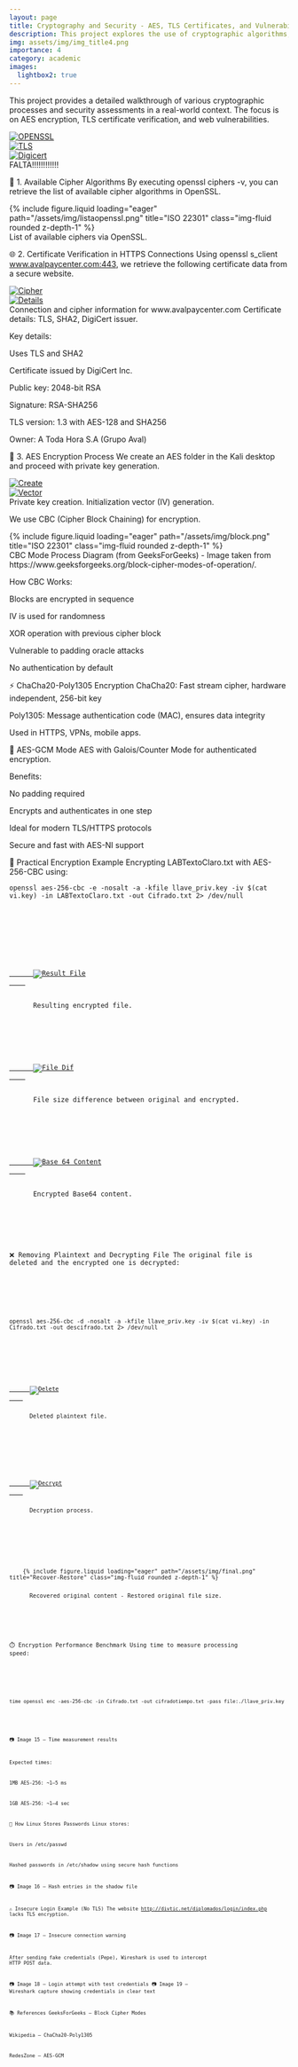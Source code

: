 ```yaml
---
layout: page
title: Cryptography and Security - AES, TLS Certificates, and Vulnerability Assessment
description: This project explores the use of cryptographic algorithms, focusing on AES encryption, TLS certificate verification, and the vulnerabilities that arise from insecure data transmission. It includes a step-by-step guide on AES encryption, certification checks, and web security analysis.
img: assets/img/img_title4.png
importance: 4
category: academic
images:
  lightbox2: true
---
```



This project provides a detailed walkthrough of various cryptographic processes and security assessments in a real-world context. The focus is on AES encryption, TLS certificate verification, and web vulnerabilities.

<div class="row text-center">
  <div class="col-sm mt-3 mt-md-0">
    <a href="/assets/img/open.png" data-lightbox="standards" data-title="OPENSSL">
      <img src="/assets/img/open.png" alt="OPENSSL" class="img-fluid rounded z-depth-1" />
    </a>
  </div>
  <div class="col-sm mt-3 mt-md-0">
    <a href="/assets/img/tls.png" data-lightbox="standards" data-title="TLS">
      <img src="/assets/img/tls.png" alt="TLS" class="img-fluid rounded z-depth-1" />
    </a>
  </div>
  <div class="col-sm mt-3 mt-md-0">
    <a href="/assets/img/digi.png" data-lightbox="standards" data-title="Digicert">
      <img src="/assets/img/digi.png" alt="Digicert" class="img-fluid rounded z-depth-1" />
    </a>
  </div>
</div>

<div class="caption">
    FALTA!!!!!!!!!!!!
</div>

🔐 1. Available Cipher Algorithms
By executing openssl ciphers -v, you can retrieve the list of available cipher algorithms in OpenSSL.

<div class="row mt-4">
    <div class="col-sm mt-3 mt-md-0">
        {% include figure.liquid loading="eager" path="/assets/img/listaopenssl.png" title="ISO 22301" class="img-fluid rounded z-depth-1" %}
    </div>
</div>
<div class="caption">
   List of available ciphers via OpenSSL.
</div>



🌐 2. Certificate Verification in HTTPS Connections
Using openssl s_client www.avalpaycenter.com:443, we retrieve the following certificate data from a secure website.

<div class="row mt-4">
  <div class="col-sm mt-3 mt-md-0">
    <a href="/assets/img/cipher.png" data-lightbox="standards2" data-title="Cipher">
      <img src="/assets/img/cipher.png" alt="Cipher" class="img-fluid rounded z-depth-1" />
    </a>
  </div>
</div>
<div class="row mt-4">
  <div class="col-sm mt-3 mt-md-0">
    <a href="/assets/img/details.png" data-lightbox="standards2" data-title="Details">
      <img src="/assets/img/details.png" alt="Details" class="img-fluid rounded z-depth-1" />
    </a>
  </div>
</div>
<div class="caption">
   Connection and cipher information for www.avalpaycenter.com
   Certificate details: TLS, SHA2, DigiCert issuer.
</div>

Key details:

Uses TLS and SHA2

Certificate issued by DigiCert Inc.

Public key: 2048-bit RSA

Signature: RSA-SHA256

TLS version: 1.3 with AES-128 and SHA256

Owner: A Toda Hora S.A (Grupo Aval)

📁 3. AES Encryption Process
We create an AES folder in the Kali desktop and proceed with private key generation.

<div class="row mt-4">
  <div class="col-sm mt-3 mt-md-0">
    <a href="/assets/img/createaes.png" data-lightbox="standards3" data-title="Create">
      <img src="/assets/img/createaes.png" alt="Create" class="img-fluid rounded z-depth-1" />
    </a>
  </div>
</div>
<div class="row mt-4">
  <div class="col-sm mt-3 mt-md-0">
    <a href="/assets/img/initaes.png" data-lightbox="standards3" data-title="Vector">
      <img src="/assets/img/initaes.png" alt="Vector" class="img-fluid rounded z-depth-1" />
    </a>
  </div>
</div>
<div class="caption">
   Private key creation.
   Initialization vector (IV) generation.
</div>

We use CBC (Cipher Block Chaining) for encryption.

<div class="row mt-4">
    <div class="col-sm mt-3 mt-md-0">
        {% include figure.liquid loading="eager" path="/assets/img/block.png" title="ISO 22301" class="img-fluid rounded z-depth-1" %}
    </div>
</div>
<div class="caption">
   CBC Mode Process Diagram (from GeeksForGeeks) - Image taken from https://www.geeksforgeeks.org/block-cipher-modes-of-operation/.
</div>

How CBC Works:

Blocks are encrypted in sequence

IV is used for randomness

XOR operation with previous cipher block

Vulnerable to padding oracle attacks

No authentication by default

⚡ ChaCha20-Poly1305 Encryption
ChaCha20: Fast stream cipher, hardware independent, 256-bit key

Poly1305: Message authentication code (MAC), ensures data integrity

Used in HTTPS, VPNs, mobile apps.

🔄 AES-GCM Mode
AES with Galois/Counter Mode for authenticated encryption.

Benefits:

No padding required

Encrypts and authenticates in one step

Ideal for modern TLS/HTTPS protocols

Secure and fast with AES-NI support

📂 Practical Encryption Example
Encrypting LABTextoClaro.txt with AES-256-CBC using:

<div class="row justify-content-sm-center">
  <div class="col-sm-10 mt-3 mt-md-0">
    <pre class="bg-dark text-white p-3 rounded"><code class="language-bash">openssl aes-256-cbc -e -nosalt -a -kfile llave_priv.key -iv $(cat vi.key) -in LABTextoClaro.txt -out Cifrado.txt 2> /dev/null
  </div>
</div>

<div class="row text-center">
  <div class="col-sm mt-3 mt-md-0">
    <a href="/assets/img/result.png" data-lightbox="standards4" data-title="Result File">
      <img src="/assets/img/result.png" alt="Result File" class="img-fluid rounded z-depth-1" />
    </a>
    <div class="caption mt-2">
      Resulting encrypted file.
    </div>
  </div>
  <div class="col-sm mt-3 mt-md-0">
    <a href="/assets/img/dif.png" data-lightbox="standards4" data-title="File Dif">
      <img src="/assets/img/dif.png" alt="File Dif" class="img-fluid rounded z-depth-1" />
    </a>
    <div class="caption mt-2">
      File size difference between original and encrypted.
    </div>
  </div>
  <div class="col-sm mt-3 mt-md-0">
    <a href="/assets/img/base64.png" data-lightbox="standards4" data-title="Base 64 Content">
      <img src="/assets/img/base64.png" alt="Base 64 Content" class="img-fluid rounded z-depth-1" />
    </a>
    <div class="caption mt-2">
      Encrypted Base64 content.
    </div>
  </div>
</div>

❌ Removing Plaintext and Decrypting File
The original file is deleted and the encrypted one is decrypted:

<div class="row justify-content-sm-center">
  <div class="col-sm-10 mt-3 mt-md-0">
    <pre class="bg-dark text-white p-3 rounded"><code class="language-bash">openssl aes-256-cbc -d -nosalt -a -kfile llave_priv.key -iv $(cat vi.key) -in Cifrado.txt -out descifrado.txt 2> /dev/null
  </div>
</div>

<div class="row mt-4 text-center">
  <div class="col-sm mt-3 mt-md-0">
    <a href="/assets/img/remove.png" data-lightbox="standards5" data-title="Delete">
      <img src="/assets/img/remove.png" alt="Delete" class="img-fluid rounded z-depth-1" />
    </a>
    <div class="caption mt-2">
      Deleted plaintext file.
    </div>
  </div>
</div>

<div class="row mt-4 text-center">
  <div class="col-sm mt-3 mt-md-0">
    <a href="/assets/img/decrypt.png" data-lightbox="standards5" data-title="Decrypt">
      <img src="/assets/img/decrypt.png" alt="Decrypt" class="img-fluid rounded z-depth-1" />
    </a>
    <div class="caption mt-2">
      Decryption process.
    </div>
  </div>
</div>

<div class="row mt-4 text-center">
  <div class="col-sm mt-3 mt-md-0">
    {% include figure.liquid loading="eager" path="/assets/img/final.png" title="Recover-Restore" class="img-fluid rounded z-depth-1" %}
    <div class="caption mt-2">
      Recovered original content - Restored original file size.
    </div>
  </div>
</div>

⏱️ Encryption Performance Benchmark
Using time to measure processing speed:

<div class="row justify-content-sm-center">
  <div class="col-sm-10 mt-3 mt-md-0">
    <pre class="bg-dark text-white p-3 rounded"><code class="language-bash">time openssl enc -aes-256-cbc -in Cifrado.txt -out cifradotiempo.txt -pass file:./llave_priv.key
  </div>
</div>

📷 Image 15 – Time measurement results

Expected times:

1MB AES-256: ~1–5 ms

1GB AES-256: ~1–4 sec

🔑 How Linux Stores Passwords
Linux stores:

Users in /etc/passwd

Hashed passwords in /etc/shadow using secure hash functions

📷 Image 16 – Hash entries in the shadow file

⚠️ Insecure Login Example (No TLS)
The website http://divtic.net/diplomados/login/index.php lacks TLS encryption.

📷 Image 17 – Insecure connection warning

After sending fake credentials (Pepe), Wireshark is used to intercept HTTP POST data.

📷 Image 18 – Login attempt with test credentials
📷 Image 19 – Wireshark capture showing credentials in clear text

📚 References
GeeksForGeeks – Block Cipher Modes

Wikipedia – ChaCha20-Poly1305

RedesZone – AES-GCM
